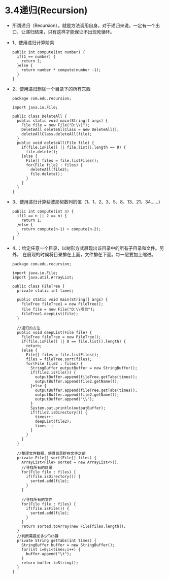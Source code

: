 # 3.4递归(Recursion)

* 所谓递归（Recursion），就是方法调用自身。对于递归来说，一定有一个出口，让递归结束，只有这样才能保证不出现死循环。 

* 1、使用递归计算阶乘

      public int compute(int number) {
        if(1 == number) {
          return 1;
        }else {
          return number * compute(number -1);
        }
      }

* 2、使用递归删除一个目录下的所有东西

      package com.edu.recursion;

      import java.io.File;

      public class DeleteAll {
        public static void main(String[] args) {
          File file = new File("D:\\1");
          DeleteAll deleteAllClass = new DeleteAll();
          deleteAllClass.deleteAll(file);
        }
        public void deleteAll(File file) {
          if(file.isFile() || file.list().length == 0) {
            file.delete();
          }else {
            File[] files = file.listFiles();
            for(File file2 : files) {
              deleteAll(file2);
              file.delete();
            }
          }
        }
      }


* 3、使用递归计算斐波那契数列的值（1、1、2、3、5、8、13、21、34......）

      public int compute(int n) {
        if(1 == n || 2 == n) {
          return 1;
        }else {
          return compute(n-1) + compute(n-2);
        }
      }

* 4、：给定任意一个目录，以树形方式展现出该目录中的所有子目录和文件。另外， 在展现的时候将目录排在上面，文件排在下面。每一层要加上缩进。 

      package com.edu.recursion;

      import java.io.File;
      import java.util.ArrayList;

      public class FileTree {
        private static int times;

        public static void main(String[] args) {
          FileTree fileTree1 = new FileTree();
          File file = new File("D:\\项目");
          fileTree1.deepList(file);
        }

        //递归的方法
        public void deepList(File file) {
          FileTree fileTree = new FileTree();
          if(file.isFile() || 0 == file.list().length) {
            return;
          }else {
            File[] files = file.listFiles();
            files = fileTree.sort(files);
            for(File file2 : files) {
              StringBuffer outputBuffer = new StringBuffer();
              if(file2.isFile()) {
                outputBuffer.append(fileTree.getTabs(times));
                outputBuffer.append(file2.getName());
              }else {
                outputBuffer.append(fileTree.getTabs(times));
                outputBuffer.append(file2.getName());
                outputBuffer.append("\\");
              }
              System.out.println(outputBuffer);
              if(file2.isDirectory()) {
                times++;
                deepList(file2);
                times--;
              }
            }
          }
        }

        //整理文件数据，使得目录排在文件之前
        private File[] sort(File[] files) {
          ArrayList<File> sorted = new ArrayList<>();
          //寻找所有的目录
          for(File file : files) {
            if(file.isDirectory()) {
              sorted.add(file);
            }
          }

          //寻找所有的文件
          for(File file : files) {
            if(file.isFile()) {
              sorted.add(file);
            }
          }
          return sorted.toArray(new File[files.length]);
        }
        //判断需要加多少Tab键
        private String getTabs(int times) {
          StringBuffer buffer = new StringBuffer();
          for(int i=0;i<times;i++) {
            buffer.append("\t");
          }
          return buffer.toString();
        }
      }























